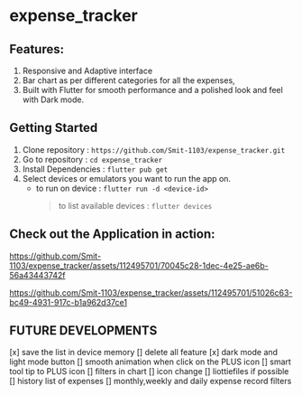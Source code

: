 # expense_tracker

## Features:

1. Responsive and Adaptive interface
2. Bar chart as per different categories for all the expenses,
3. Built with Flutter for smooth performance and a polished look and feel with Dark mode.

## Getting Started

1. Clone repository : `https://github.com/Smit-1103/expense_tracker.git`
2. Go to repository : `cd expense_tracker`
3. Install Dependencies : `flutter pub get`
4. Select devices or emulators you want to run the app on.
   - to run on device : `flutter run -d <device-id>`
     > to list available devices : `flutter devices`

## Check out the Application in action:

https://github.com/Smit-1103/expense_tracker/assets/112495701/70045c28-1dec-4e25-ae6b-56a43443742f

https://github.com/Smit-1103/expense_tracker/assets/112495701/51026c63-bc49-4931-917c-b1a962d37ce1

## FUTURE DEVELOPMENTS

[x] save the list in device memory
[] delete all feature
[x] dark mode and light mode button
[] smooth animation when click on the PLUS icon
[] smart tool tip to PLUS icon
[] filters in chart
[] icon change
[] liottiefiles if possible
[] history list of expenses
[] monthly,weekly and daily expense record filters
